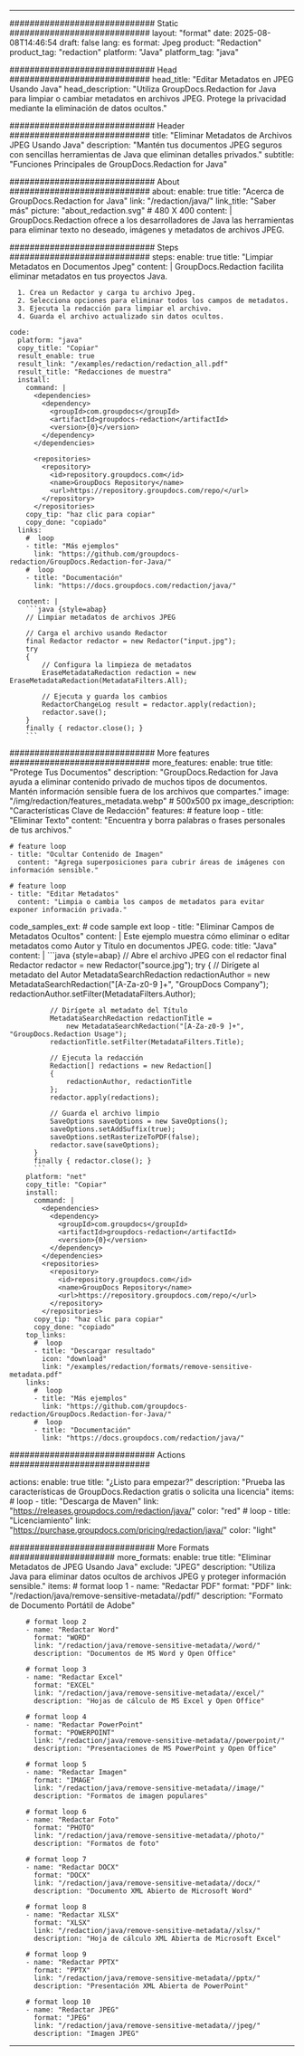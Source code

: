 
---
############################# Static ############################
layout: "format"
date:  2025-08-08T14:46:54
draft: false
lang: es
format: Jpeg
product: "Redaction"
product_tag: "redaction"
platform: "Java"
platform_tag: "java"

############################# Head ############################
head_title: "Editar Metadatos en JPEG Usando Java"
head_description: "Utiliza GroupDocs.Redaction for Java para limpiar o cambiar metadatos en archivos JPEG. Protege la privacidad mediante la eliminación de datos ocultos."

############################# Header ############################
title: "Eliminar Metadatos de Archivos JPEG Usando Java" 
description: "Mantén tus documentos JPEG seguros con sencillas herramientas de Java que eliminan detalles privados."
subtitle: "Funciones Principales de GroupDocs.Redaction for Java" 

############################# About ############################
about:
    enable: true
    title: "Acerca de GroupDocs.Redaction for Java"
    link: "/redaction/java/"
    link_title: "Saber más"
    picture: "about_redaction.svg" # 480 X 400
    content: |
       GroupDocs.Redaction ofrece a los desarrolladores de Java las herramientas para eliminar texto no deseado, imágenes y metadatos de archivos JPEG.

############################# Steps ############################
steps:
    enable: true
    title: "Limpiar Metadatos en Documentos Jpeg"
    content: |
      GroupDocs.Redaction facilita eliminar metadatos en tus proyectos Java.
      
      1. Crea un Redactor y carga tu archivo Jpeg.
      2. Selecciona opciones para eliminar todos los campos de metadatos.
      3. Ejecuta la redacción para limpiar el archivo.
      4. Guarda el archivo actualizado sin datos ocultos.
   
    code:
      platform: "java"
      copy_title: "Copiar"
      result_enable: true
      result_link: "/examples/redaction/redaction_all.pdf"
      result_title: "Redacciones de muestra"
      install:
        command: |
          <dependencies>
            <dependency>
              <groupId>com.groupdocs</groupId>
              <artifactId>groupdocs-redaction</artifactId>
              <version>{0}</version>
            </dependency>
          </dependencies>

          <repositories>
            <repository>
              <id>repository.groupdocs.com</id>
              <name>GroupDocs Repository</name>
              <url>https://repository.groupdocs.com/repo/</url>
            </repository>
          </repositories>
        copy_tip: "haz clic para copiar"
        copy_done: "copiado"
      links:
        #  loop
        - title: "Más ejemplos"
          link: "https://github.com/groupdocs-redaction/GroupDocs.Redaction-for-Java/"
        #  loop
        - title: "Documentación"
          link: "https://docs.groupdocs.com/redaction/java/"
          
      content: |
        ```java {style=abap}
        // Limpiar metadatos de archivos JPEG

        // Carga el archivo usando Redactor
        final Redactor redactor = new Redactor("input.jpg");
        try
        {
            // Configura la limpieza de metadatos
            EraseMetadataRedaction redaction = new EraseMetadataRedaction(MetadataFilters.All);

            // Ejecuta y guarda los cambios
            RedactorChangeLog result = redactor.apply(redaction);
            redactor.save();
        }
        finally { redactor.close(); }
        ```            


############################# More features ############################
more_features:
  enable: true
  title: "Protege Tus Documentos"
  description: "GroupDocs.Redaction for Java ayuda a eliminar contenido privado de muchos tipos de documentos. Mantén información sensible fuera de los archivos que compartes."
  image: "/img/redaction/features_metadata.webp" # 500x500 px
  image_description: "Características Clave de Redacción"
  features:
    # feature loop
    - title: "Eliminar Texto"
      content: "Encuentra y borra palabras o frases personales de tus archivos."

    # feature loop
    - title: "Ocultar Contenido de Imagen"
      content: "Agrega superposiciones para cubrir áreas de imágenes con información sensible."

    # feature loop
    - title: "Editar Metadatos"
      content: "Limpia o cambia los campos de metadatos para evitar exponer información privada."
      
  code_samples_ext:
    # code sample ext loop
    - title: "Eliminar Campos de Metadatos Ocultos"
      content: |
        Este ejemplo muestra cómo eliminar o editar metadatos como Autor y Título en documentos JPEG.
      code:
        title: "Java"
        content: |
          ```java {style=abap}
          //  Abre el archivo JPEG con el redactor
          final Redactor redactor = new Redactor("source.jpg");
          try
          {
              // Dirígete al metadato del Autor
              MetadataSearchRedaction redactionAuthor = 
                  new MetadataSearchRedaction("[A-Za-z0-9 ]+", "GroupDocs Company");
              redactionAuthor.setFilter(MetadataFilters.Author);

              // Dirígete al metadato del Título
              MetadataSearchRedaction redactionTitle = 
                  new MetadataSearchRedaction("[A-Za-z0-9 ]+", "GroupDocs.Redaction Usage");
              redactionTitle.setFilter(MetadataFilters.Title);

              // Ejecuta la redacción
              Redaction[] redactions = new Redaction[]
              {
                  redactionAuthor, redactionTitle
              };
              redactor.apply(redactions);

              // Guarda el archivo limpio
              SaveOptions saveOptions = new SaveOptions();
              saveOptions.setAddSuffix(true);
              saveOptions.setRasterizeToPDF(false);
              redactor.save(saveOptions);
          }
          finally { redactor.close(); }
          ```
        platform: "net"
        copy_title: "Copiar"
        install:
          command: |
            <dependencies>
              <dependency>
                <groupId>com.groupdocs</groupId>
                <artifactId>groupdocs-redaction</artifactId>
                <version>{0}</version>
              </dependency>
            </dependencies>
            <repositories>
              <repository>
                <id>repository.groupdocs.com</id>
                <name>GroupDocs Repository</name>
                <url>https://repository.groupdocs.com/repo/</url>
              </repository>
            </repositories>
          copy_tip: "haz clic para copiar"
          copy_done: "copiado"
        top_links:
          #  loop
          - title: "Descargar resultado"
            icon: "download"
            link: "/examples/redaction/formats/remove-sensitive-metadata.pdf"
        links:
          #  loop
          - title: "Más ejemplos"
            link: "https://github.com/groupdocs-redaction/GroupDocs.Redaction-for-Java/"
          #  loop
          - title: "Documentación"
            link: "https://docs.groupdocs.com/redaction/java/"


############################# Actions ############################

actions:
  enable: true
  title: "¿Listo para empezar?"
  description: "Prueba las características de GroupDocs.Redaction gratis o solicita una licencia"
  items:
    #  loop
    - title: "Descarga de Maven"
      link: "https://releases.groupdocs.com/redaction/java/"
      color: "red"
        #  loop
    - title: "Licenciamiento"
      link: "https://purchase.groupdocs.com/pricing/redaction/java/"
      color: "light"


############################# More Formats #####################
more_formats:
    enable: true
    title: "Eliminar Metadatos de JPEG Usando Java"
    exclude: "JPEG"
    description: "Utiliza Java para eliminar datos ocultos de archivos JPEG y proteger información sensible."
    items: 
        # format loop 1
        - name: "Redactar PDF"
          format: "PDF"
          link: "/redaction/java/remove-sensitive-metadata//pdf/"
          description: "Formato de Documento Portátil de Adobe"

        # format loop 2
        - name: "Redactar Word"
          format: "WORD"
          link: "/redaction/java/remove-sensitive-metadata//word/"
          description: "Documentos de MS Word y Open Office"
          
        # format loop 3
        - name: "Redactar Excel"
          format: "EXCEL"
          link: "/redaction/java/remove-sensitive-metadata//excel/"
          description: "Hojas de cálculo de MS Excel y Open Office"

        # format loop 4
        - name: "Redactar PowerPoint"
          format: "POWERPOINT"
          link: "/redaction/java/remove-sensitive-metadata//powerpoint/"
          description: "Presentaciones de MS PowerPoint y Open Office"

        # format loop 5
        - name: "Redactar Imagen"
          format: "IMAGE"
          link: "/redaction/java/remove-sensitive-metadata//image/"
          description: "Formatos de imagen populares"

        # format loop 6
        - name: "Redactar Foto"
          format: "PHOTO"
          link: "/redaction/java/remove-sensitive-metadata//photo/"
          description: "Formatos de foto"

        # format loop 7
        - name: "Redactar DOCX"
          format: "DOCX"
          link: "/redaction/java/remove-sensitive-metadata//docx/"
          description: "Documento XML Abierto de Microsoft Word"
          
        # format loop 8
        - name: "Redactar XLSX"
          format: "XLSX"
          link: "/redaction/java/remove-sensitive-metadata//xlsx/"
          description: "Hoja de cálculo XML Abierta de Microsoft Excel"
          
        # format loop 9
        - name: "Redactar PPTX"
          format: "PPTX"
          link: "/redaction/java/remove-sensitive-metadata//pptx/"
          description: "Presentación XML Abierta de PowerPoint"

        # format loop 10
        - name: "Redactar JPEG"
          format: "JPEG"
          link: "/redaction/java/remove-sensitive-metadata//jpeg/"
          description: "Imagen JPEG"


---
